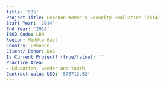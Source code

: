 ```yaml
---
title: '535'
Project Title: Lebanon Women's Security Evaluation (2014)
Start Year: '2014'
End Year: '2014'
ISO3 Code: LBN
Region: Middle East
Country: Lebanon
Client/ Donor: DoS
Is Current Project? (true/false): ''
Practice Area:
- Education, Gender and Youth
Contract Value USD: '576712.52'
---
```


